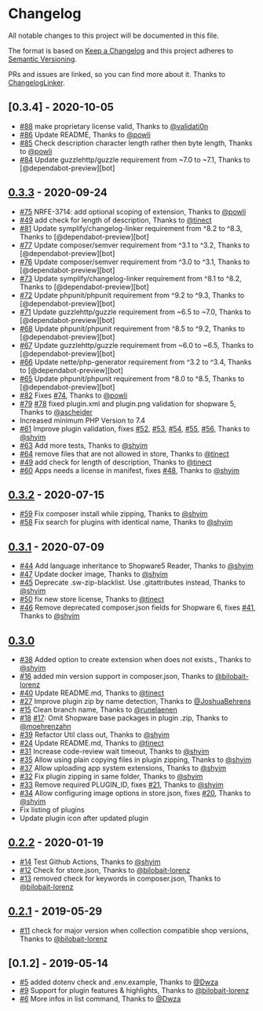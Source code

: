 # Changelog

All notable changes to this project will be documented in this file.

The format is based on [Keep a Changelog](http://keepachangelog.com/en/1.0.0/)
and this project adheres to [Semantic Versioning](http://semver.org/spec/v2.0.0.html).

PRs and issues are linked, so you can find more about it. Thanks to [ChangelogLinker](https://github.com/Symplify/ChangelogLinker).

<!-- changelog-linker -->

<!-- dumped content start -->
## [0.3.4] - 2020-10-05

- [#88] make proprietary license valid, Thanks to [@validati0n]
- [#86] Update README, Thanks to [@powli]
- [#85] Check description character length rather then byte length, Thanks to [@powli]
- [#84] Update guzzlehttp/guzzle requirement from ~7.0 to ~7.1, Thanks to [@dependabot-preview][bot]

<!-- dumped content end -->

## [0.3.3] - 2020-09-24

- [#75] NRFE-3714: add optional scoping of extension, Thanks to [@powli]
- [#49] add check for length of description, Thanks to [@tinect]
- [#81] Update symplify/changelog-linker requirement from ^8.2 to ^8.3, Thanks to [@dependabot-preview][bot]
- [#77] Update composer/semver requirement from ^3.1 to ^3.2, Thanks to [@dependabot-preview][bot]
- [#76] Update composer/semver requirement from ^3.0 to ^3.1, Thanks to [@dependabot-preview][bot]
- [#73] Update symplify/changelog-linker requirement from ^8.1 to ^8.2, Thanks to [@dependabot-preview][bot]
- [#72] Update phpunit/phpunit requirement from ^9.2 to ^9.3, Thanks to [@dependabot-preview][bot]
- [#71] Update guzzlehttp/guzzle requirement from ~6.5 to ~7.0, Thanks to [@dependabot-preview][bot]
- [#68] Update phpunit/phpunit requirement from ^8.5 to ^9.2, Thanks to [@dependabot-preview][bot]
- [#67] Update guzzlehttp/guzzle requirement from ~6.0 to ~6.5, Thanks to [@dependabot-preview][bot]
- [#66] Update nette/php-generator requirement from ^3.2 to ^3.4, Thanks to [@dependabot-preview][bot]
- [#65] Update phpunit/phpunit requirement from ^8.0 to ^8.5, Thanks to [@dependabot-preview][bot]
- [#82] Fixes [#74], Thanks to [@powli]
- [#79] [#78] fixed plugin.xml and plugin.png validation for shopware 5, Thanks to [@ascheider]
- Increased minimum PHP Version to 7.4
- [#61] Improve plugin validation, fixes [#52], [#53], [#54], [#55], [#56], Thanks to [@shyim]
- [#63] Add more tests, Thanks to [@shyim]
- [#64] remove files that are not allowed in store, Thanks to [@tinect]
- [#49] add check for length of description, Thanks to [@tinect]
- [#60] Apps needs a license in manifest, fixes [#48], Thanks to [@shyim]

<!-- dumped content end -->

<!-- dumped content start -->

## [0.3.2] - 2020-07-15

- [#59] Fix composer install while zipping, Thanks to [@shyim]
- [#58] Fix search for plugins with identical name, Thanks to [@shyim]

## [0.3.1] - 2020-07-09

- [#44] Add language inheritance to Shopware5 Reader, Thanks to [@shyim]
- [#47] Update docker image, Thanks to [@shyim]
- [#45] Deprecate .sw-zip-blacklist. Use .gitattributes instead, Thanks to [@shyim]
- [#50] fix new store license, Thanks to [@tinect]
- [#46] Remove deprecated composer.json fields for Shopware 6, fixes [#41], Thanks to [@shyim]

<!-- dumped content end -->

<!-- dumped content start -->

## [0.3.0]

- [#38] Added option to create extension when does not exists., Thanks to [@shyim]
- [#16] added min version support in composer.json, Thanks to [@bilobait-lorenz]
- [#40] Update README.md, Thanks to [@tinect]
- [#27] Improve plugin zip by name detection, Thanks to [@JoshuaBehrens]
- [#15] Clean branch name, Thanks to [@runelaenen]
- [#18] [#17]: Omit Shopware base packages in plugin .zip, Thanks to [@moehrenzahn]
- [#39] Refactor Util class out, Thanks to [@shyim]
- [#24] Update README.md, Thanks to [@tinect]
- [#31] Increase code-review wait timeout, Thanks to [@shyim]
- [#35] Allow using plain copying files in plugin zipping, Thanks to [@shyim]
- [#37] Allow uploading app system extensions, Thanks to [@shyim]
- [#32] Fix plugin zipping in same folder, Thanks to [@shyim]
- [#33] Remove required PLUGIN_ID, fixes [#21], Thanks to [@shyim]
- [#34] Allow configuring image options in store.json, fixes [#20], Thanks to [@shyim]
- Fix listing of plugins
- Update plugin icon after updated plugin

## [0.2.2] - 2020-01-19

- [#14] Test Github Actions, Thanks to [@shyim]
- [#12] Check for store.json, Thanks to [@bilobait-lorenz]
- [#13] removed check for keywords in composer.json, Thanks to [@bilobait-lorenz]

## [0.2.1] - 2019-05-29

- [#11] check for major version when collection compatible shop versions, Thanks to [@bilobait-lorenz]

## [0.1.2] - 2019-05-14

- [#5] added dotenv check and .env.example, Thanks to [@Dwza]
- [#9] Support for plugin features & highlights, Thanks to [@bilobait-lorenz]
- [#6] More infos in list command, Thanks to [@Dwza]

<!-- dumped content end -->

[#40]: https://github.com/FriendsOfShopware/FroshPluginUploader/pull/40
[#39]: https://github.com/FriendsOfShopware/FroshPluginUploader/pull/39
[#38]: https://github.com/FriendsOfShopware/FroshPluginUploader/pull/38
[#37]: https://github.com/FriendsOfShopware/FroshPluginUploader/pull/37
[#35]: https://github.com/FriendsOfShopware/FroshPluginUploader/pull/35
[#34]: https://github.com/FriendsOfShopware/FroshPluginUploader/pull/34
[#33]: https://github.com/FriendsOfShopware/FroshPluginUploader/pull/33
[#32]: https://github.com/FriendsOfShopware/FroshPluginUploader/pull/32
[#31]: https://github.com/FriendsOfShopware/FroshPluginUploader/pull/31
[#27]: https://github.com/FriendsOfShopware/FroshPluginUploader/pull/27
[#24]: https://github.com/FriendsOfShopware/FroshPluginUploader/pull/24
[#21]: https://github.com/FriendsOfShopware/FroshPluginUploader/pull/21
[#20]: https://github.com/FriendsOfShopware/FroshPluginUploader/pull/20
[#18]: https://github.com/FriendsOfShopware/FroshPluginUploader/pull/18
[#17]: https://github.com/FriendsOfShopware/FroshPluginUploader/pull/17
[#16]: https://github.com/FriendsOfShopware/FroshPluginUploader/pull/16
[#15]: https://github.com/FriendsOfShopware/FroshPluginUploader/pull/15
[#14]: https://github.com/FriendsOfShopware/FroshPluginUploader/pull/14
[#13]: https://github.com/FriendsOfShopware/FroshPluginUploader/pull/13
[#12]: https://github.com/FriendsOfShopware/FroshPluginUploader/pull/12
[#11]: https://github.com/FriendsOfShopware/FroshPluginUploader/pull/11
[#9]: https://github.com/FriendsOfShopware/FroshPluginUploader/pull/9
[#6]: https://github.com/FriendsOfShopware/FroshPluginUploader/pull/6
[#5]: https://github.com/FriendsOfShopware/FroshPluginUploader/pull/5
[@tinect]: https://github.com/tinect
[@shyim]: https://github.com/shyim
[@runelaenen]: https://github.com/runelaenen
[@moehrenzahn]: https://github.com/moehrenzahn
[@bilobait-lorenz]: https://github.com/bilobait-lorenz
[@JoshuaBehrens]: https://github.com/JoshuaBehrens
[@Dwza]: https://github.com/Dwza
[0.3.0]: https://github.com/FriendsOfShopware/FroshPluginUploader/compare/0.2.2...0.3.0
[0.2.2]: https://github.com/FriendsOfShopware/FroshPluginUploader/compare/0.2.1...0.2.2
[0.2.1]: https://github.com/FriendsOfShopware/FroshPluginUploader/compare/0.1.2...0.2.1
[#59]: https://github.com/FriendsOfShopware/FroshPluginUploader/pull/59
[#58]: https://github.com/FriendsOfShopware/FroshPluginUploader/pull/58
[#50]: https://github.com/FriendsOfShopware/FroshPluginUploader/pull/50
[#47]: https://github.com/FriendsOfShopware/FroshPluginUploader/pull/47
[#46]: https://github.com/FriendsOfShopware/FroshPluginUploader/pull/46
[#45]: https://github.com/FriendsOfShopware/FroshPluginUploader/pull/45
[#44]: https://github.com/FriendsOfShopware/FroshPluginUploader/pull/44
[#41]: https://github.com/FriendsOfShopware/FroshPluginUploader/pull/41
[0.3.2]: https://github.com/FriendsOfShopware/FroshPluginUploader/compare/0.3.1...0.3.2
[0.3.1]: https://github.com/FriendsOfShopware/FroshPluginUploader/compare/0.3.0...0.3.1
[#60]: https://github.com/FriendsOfShopware/FroshPluginUploader/pull/60
[#48]: https://github.com/FriendsOfShopware/FroshPluginUploader/pull/48
[#61]: https://github.com/FriendsOfShopware/FroshPluginUploader/pull/61
[#56]: https://github.com/FriendsOfShopware/FroshPluginUploader/pull/56
[#55]: https://github.com/FriendsOfShopware/FroshPluginUploader/pull/55
[#54]: https://github.com/FriendsOfShopware/FroshPluginUploader/pull/54
[#53]: https://github.com/FriendsOfShopware/FroshPluginUploader/pull/53
[#52]: https://github.com/FriendsOfShopware/FroshPluginUploader/pull/52
[#63]: https://github.com/FriendsOfShopware/FroshPluginUploader/pull/63
[#64]: https://github.com/FriendsOfShopware/FroshPluginUploader/pull/64
[#49]: https://github.com/FriendsOfShopware/FroshPluginUploader/pull/49
[#82]: https://github.com/FriendsOfShopware/FroshPluginUploader/pull/82
[#81]: https://github.com/FriendsOfShopware/FroshPluginUploader/pull/81
[#79]: https://github.com/FriendsOfShopware/FroshPluginUploader/pull/79
[#78]: https://github.com/FriendsOfShopware/FroshPluginUploader/pull/78
[#77]: https://github.com/FriendsOfShopware/FroshPluginUploader/pull/77
[#76]: https://github.com/FriendsOfShopware/FroshPluginUploader/pull/76
[#75]: https://github.com/FriendsOfShopware/FroshPluginUploader/pull/75
[#74]: https://github.com/FriendsOfShopware/FroshPluginUploader/pull/74
[#73]: https://github.com/FriendsOfShopware/FroshPluginUploader/pull/73
[#72]: https://github.com/FriendsOfShopware/FroshPluginUploader/pull/72
[#71]: https://github.com/FriendsOfShopware/FroshPluginUploader/pull/71
[#68]: https://github.com/FriendsOfShopware/FroshPluginUploader/pull/68
[#67]: https://github.com/FriendsOfShopware/FroshPluginUploader/pull/67
[#66]: https://github.com/FriendsOfShopware/FroshPluginUploader/pull/66
[#65]: https://github.com/FriendsOfShopware/FroshPluginUploader/pull/65
[@powli]: https://github.com/powli
[@dependabot-preview]: https://github.com/dependabot-preview
[@ascheider]: https://github.com/ascheider
[#88]: https://github.com/FriendsOfShopware/FroshPluginUploader/pull/88
[#86]: https://github.com/FriendsOfShopware/FroshPluginUploader/pull/86
[#85]: https://github.com/FriendsOfShopware/FroshPluginUploader/pull/85
[#84]: https://github.com/FriendsOfShopware/FroshPluginUploader/pull/84
[@validati0n]: https://github.com/validati0n
[0.3.3]: https://github.com/FriendsOfShopware/FroshPluginUploader/compare/0.3.2...0.3.3
